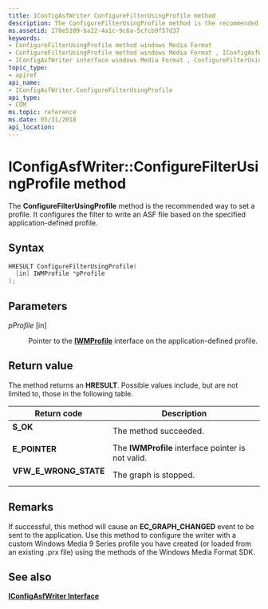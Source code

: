 ```yaml
---
title: IConfigAsfWriter ConfigureFilterUsingProfile method
description: The ConfigureFilterUsingProfile method is the recommended way to set a profile. It configures the filter to write an ASF file based on the specified application-defined profile.
ms.assetid: 278e5109-ba22-4a1c-9c6a-5cfcb9f57d37
keywords:
- ConfigureFilterUsingProfile method windows Media Format
- ConfigureFilterUsingProfile method windows Media Format , IConfigAsfWriter interface
- IConfigAsfWriter interface windows Media Format , ConfigureFilterUsingProfile method
topic_type:
- apiref
api_name:
- IConfigAsfWriter.ConfigureFilterUsingProfile
api_type:
- COM
ms.topic: reference
ms.date: 05/31/2018
api_location: 
---
```


# IConfigAsfWriter::ConfigureFilterUsingProfile method

The **ConfigureFilterUsingProfile** method is the recommended way to set a profile. It configures the filter to write an ASF file based on the specified application-defined profile.

## Syntax


```C++
HRESULT ConfigureFilterUsingProfile(
  [in] IWMProfile *pProfile
);
```



## Parameters

<dl> <dt>

*pProfile* \[in\]
</dt> <dd>

Pointer to the [**IWMProfile**](iwmprofile.md) interface on the application-defined profile.

</dd> </dl>

## Return value

The method returns an **HRESULT**. Possible values include, but are not limited to, those in the following table.



| Return code                                                                                         | Description                                                   |
|-----------------------------------------------------------------------------------------------------|---------------------------------------------------------------|
| <dl> <dt>**S\_OK**</dt> </dl>                | The method succeeded.<br/>                              |
| <dl> <dt>**E\_POINTER**</dt> </dl>           | The **IWMProfile** interface pointer is not valid.<br/> |
| <dl> <dt>**VFW\_E\_WRONG\_STATE**</dt> </dl> | The graph is stopped.<br/>                              |



 

## Remarks

If successful, this method will cause an **EC\_GRAPH\_CHANGED** event to be sent to the application. Use this method to configure the writer with a custom Windows Media 9 Series profile you have created (or loaded from an existing .prx file) using the methods of the Windows Media Format SDK.

## See also

<dl> <dt>

[**IConfigAsfWriter Interface**](https://msdn.microsoft.com/en-us/library/Dd743205(v=VS.85).aspx)
</dt> </dl>

 

 





